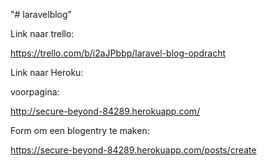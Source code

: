 "# laravelblog" 


Link naar trello: 

https://trello.com/b/i2aJPbbp/laravel-blog-opdracht

Link naar Heroku:

voorpagina: 

http://secure-beyond-84289.herokuapp.com/

Form om een blogentry te maken:

https://secure-beyond-84289.herokuapp.com/posts/create

